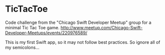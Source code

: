 # TicTacToe
Code challenge from the "Chicago Swift Developer Meetup" group for a minimal Tic Tac Toe game.
http://www.meetup.com/Chicago-Swift-Developer-Meetups/events/220976589/

This is my first Swift app, so it may not follow best practices.  So ignore all of my semicolons...
